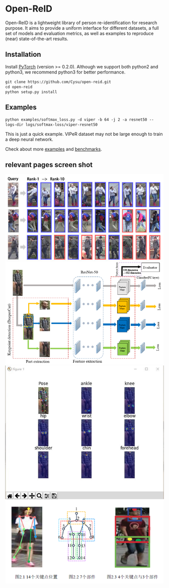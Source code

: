 # Open-ReID

Open-ReID is a lightweight library of person re-identification for research
purpose. It aims to provide a uniform interface for different datasets, a full
set of models and evaluation metrics, as well as examples to reproduce (near)
state-of-the-art results.

## Installation

Install [PyTorch](http://pytorch.org/) (version >= 0.2.0). Although we support
both python2 and python3, we recommend python3 for better performance.

```shell
git clone https://github.com/Cysu/open-reid.git
cd open-reid
python setup.py install
```

## Examples

```shell
python examples/softmax_loss.py -d viper -b 64 -j 2 -a resnet50 --logs-dir logs/softmax-loss/viper-resnet50
```

This is just a quick example. VIPeR dataset may not be large enough to train a deep neural network.

Check about more [examples](https://cysu.github.io/open-reid/examples/training_id.html)
and [benchmarks](https://cysu.github.io/open-reid/examples/benchmarks.html).

## relevant pages screen shot
![image](https://github.com/Tianyu97/Person-Re-identification-Research-Based-on-Deep-Learning/blob/master/images/results_example.png)
![image](https://github.com/Tianyu97/Person-Re-identification-Research-Based-on-Deep-Learning/blob/master/images/framework.png)
![image](https://github.com/Tianyu97/Person-Re-identification-Research-Based-on-Deep-Learning/blob/master/images/DeeperCut_keypoint_detection.jpg)
![image](https://github.com/Tianyu97/Person-Re-identification-Research-Based-on-Deep-Learning/blob/master/images/divide_parts.png)
